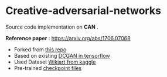 # Creative-adversarial-networks

Source code implementation on **CAN** .

**Reference paper** : https://arxiv.org/abs/1706.07068 


- Forked from [this repo](https://github.com/KIMSEUNGGYU/AI-Art-Lab)
- Based on existing [DCGAN in tensorflow](https://github.com/carpedm20/DCGAN-tensorflow)
- Used Dataset [Wikiart from kaggle](https://www.kaggle.com/c/painter-by-numbers/data)
- Pre-trained [checkpoint files](https://drive.google.com/open?id=1-7TFfo5lBj9zmjQHSRl_MMy99DxDCh50)

